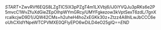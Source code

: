 $START$+ZwvRVf6EQS8LZgTlC5lX3pPZgT4m1LXVbj6/iJ0iYVQJu3pRKs6e2P5mvcC1WvZfuXdGieZEpOIhpWYmGRcy/UMYFgkezow3kVptSexT6zdL/7gnXrcaIkcjwD9D1/JQW42CMs+h2uheH4hoZxEGKk30z+Ztzz4A8hlLwJbCCC6eoUhCXldYNpeWTCPVMXE0QFlyEPO6wDiLD4eO25glQ==$END$